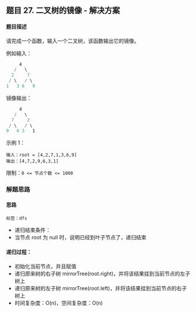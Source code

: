## 题目 27. 二叉树的镜像 - 解决方案
#### 题目描述
请完成一个函数，输入一个二叉树，该函数输出它的镜像。

例如输入：
``` js
     4
   /   \
  2     7
 / \   / \
1   3 6   9
```
镜像输出：
``` js
     4
   /   \
  7     2
 / \   / \
9   6 3   1
```
示例 1：

```
输入：root = [4,2,7,1,3,6,9]
输出：[4,7,2,9,6,3,1]
```
限制：`0 <= 节点个数 <= 1000`


### 解题思路
#### 思路
`标签：dfs`
- 递归结束条件：
- 当节点 root 为 null 时，说明已经到叶子节点了，递归结束
#### 递归过程：
- 初始化当前节点，并且赋值
- 递归原来树的右子树 mirrorTree(root.right)，并将该结果挂到当前节点的左子树上
- 递归原来树的左子树 mirrorTree(root.left)，并将该结果挂到当前节点的右子树上
- 时间复杂度：O(n)，空间复杂度：O(n)
